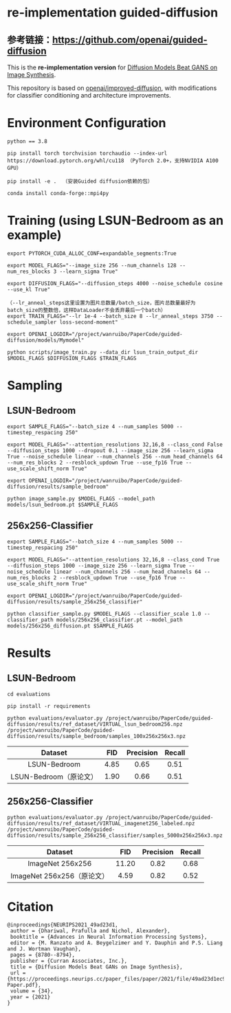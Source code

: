 # re-implementation guided-diffusion
## 参考链接：https://github.com/openai/guided-diffusion

This is the **re-implementation version** for [Diffusion Models Beat GANS on Image Synthesis](http://arxiv.org/abs/2105.05233).

This repository is based on [openai/improved-diffusion](https://github.com/openai/improved-diffusion), with modifications for classifier conditioning and architecture improvements.

# Environment Configuration

```
python == 3.8

pip install torch torchvision torchaudio --index-url https://download.pytorch.org/whl/cu118 （PyTorch 2.0+，支持NVIDIA A100 GPU）

pip install -e .  （安装Guided diffusion依赖的包）

conda install conda-forge::mpi4py
```

# Training (using LSUN-Bedroom as an example)

```
export PYTORCH_CUDA_ALLOC_CONF=expandable_segments:True

export MODEL_FLAGS="--image_size 256 --num_channels 128 --num_res_blocks 3 --learn_sigma True"

export DIFFUSION_FLAGS="--diffusion_steps 4000 --noise_schedule cosine --use_kl True"

（--lr_anneal_steps这里设置为图片总数量/batch_size，图片总数量最好为batch_size的整数倍，这样DataLoader不会丢弃最后一个batch）
export TRAIN_FLAGS="--lr 1e-4 --batch_size 8 --lr_anneal_steps 3750 --schedule_sampler loss-second-moment"

export OPENAI_LOGDIR="/project/wanruibo/PaperCode/guided-diffusion/models/Mymodel"

python scripts/image_train.py --data_dir lsun_train_output_dir $MODEL_FLAGS $DIFFUSION_FLAGS $TRAIN_FLAGS
```

# Sampling

## LSUN-Bedroom

```
export SAMPLE_FLAGS="--batch_size 4 --num_samples 5000 --timestep_respacing 250"

export MODEL_FLAGS="--attention_resolutions 32,16,8 --class_cond False --diffusion_steps 1000 --dropout 0.1 --image_size 256 --learn_sigma True --noise_schedule linear --num_channels 256 --num_head_channels 64 --num_res_blocks 2 --resblock_updown True --use_fp16 True --use_scale_shift_norm True"

export OPENAI_LOGDIR="/project/wanruibo/PaperCode/guided-diffusion/results/sample_bedroom"

python image_sample.py $MODEL_FLAGS --model_path models/lsun_bedroom.pt $SAMPLE_FLAGS
```

## 256x256-Classifier

```
export SAMPLE_FLAGS="--batch_size 4 --num_samples 5000 --timestep_respacing 250"

export MODEL_FLAGS="--attention_resolutions 32,16,8 --class_cond True --diffusion_steps 1000 --image_size 256 --learn_sigma True --noise_schedule linear --num_channels 256 --num_head_channels 64 --num_res_blocks 2 --resblock_updown True --use_fp16 True --use_scale_shift_norm True"

export OPENAI_LOGDIR="/project/wanruibo/PaperCode/guided-diffusion/results/sample_256x256_classifier"

python classifier_sample.py $MODEL_FLAGS --classifier_scale 1.0 --classifier_path models/256x256_classifier.pt --model_path models/256x256_diffusion.pt $SAMPLE_FLAGS
```

# Results

## LSUN-Bedroom 

```
cd evaluations

pip install -r requirements

python evaluations/evaluator.py /project/wanruibo/PaperCode/guided-diffusion/results/ref_dataset/VIRTUAL_lsun_bedroom256.npz /project/wanruibo/PaperCode/guided-diffusion/results/sample_bedroom/samples_100x256x256x3.npz
```

| Dataset               | FID  | Precision | Recall |
|:---------------------:|:----:|:---------:|:------:|
| LSUN-Bedroom          | 4.85 |    0.65   | 0.51   |
| LSUN-Bedroom（原论文） | 1.90 |    0.66   | 0.51   |

## 256x256-Classifier

```
python evaluations/evaluator.py /project/wanruibo/PaperCode/guided-diffusion/results/ref_dataset/VIRTUAL_imagenet256_labeled.npz /project/wanruibo/PaperCode/guided-diffusion/results/sample_256x256_classifier/samples_5000x256x256x3.npz
```

| Dataset                   | FID   | Precision | Recall |
|:-------------------------:|:-----:|:---------:|:------:|
| ImageNet 256x256          | 11.20 |    0.82   | 0.68   |
| ImageNet 256x256（原论文） | 4.59  |    0.82   | 0.52   |

# Citation

```
@inproceedings{NEURIPS2021_49ad23d1,
 author = {Dhariwal, Prafulla and Nichol, Alexander},
 booktitle = {Advances in Neural Information Processing Systems},
 editor = {M. Ranzato and A. Beygelzimer and Y. Dauphin and P.S. Liang and J. Wortman Vaughan},
 pages = {8780--8794},
 publisher = {Curran Associates, Inc.},
 title = {Diffusion Models Beat GANs on Image Synthesis},
 url = {https://proceedings.neurips.cc/paper_files/paper/2021/file/49ad23d1ec9fa4bd8d77d02681df5cfa-Paper.pdf},
 volume = {34},
 year = {2021}
}
```

